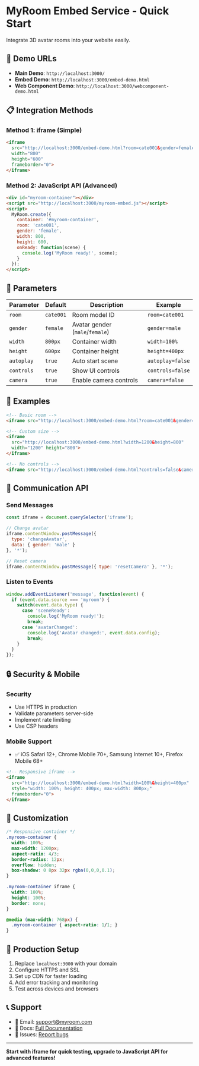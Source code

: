 # MyRoom Embed Service - Quick Start

Integrate 3D avatar rooms into your website easily.

## 🚀 Demo URLs

- **Main Demo**: `http://localhost:3000/`
- **Embed Demo**: `http://localhost:3000/embed-demo.html`
- **Web Component Demo**: `http://localhost:3000/webcomponent-demo.html`

## 📋 Integration Methods

### Method 1: iframe (Simple)

```html
<iframe 
  src="http://localhost:3000/embed-demo.html?room=cate001&gender=female&width=800&height=600" 
  width="800" 
  height="600" 
  frameborder="0">
</iframe>
```

### Method 2: JavaScript API (Advanced)

```html
<div id="myroom-container"></div>
<script src="http://localhost:3000/myroom-embed.js"></script>
<script>
  MyRoom.create({
    container: '#myroom-container',
    room: 'cate001',
    gender: 'female',
    width: 800,
    height: 600,
    onReady: function(scene) {
      console.log('MyRoom ready!', scene);
    }
  });
</script>
```

## 🔧 Parameters

| Parameter | Default | Description | Example |
|-----------|---------|-------------|----------|
| `room` | `cate001` | Room model ID | `room=cate001` |
| `gender` | `female` | Avatar gender (`male`/`female`) | `gender=male` |
| `width` | `800px` | Container width | `width=100%` |
| `height` | `600px` | Container height | `height=400px` |
| `autoplay` | `true` | Auto start scene | `autoplay=false` |
| `controls` | `true` | Show UI controls | `controls=false` |
| `camera` | `true` | Enable camera controls | `camera=false` |

## 📝 Examples

```html
<!-- Basic room -->
<iframe src="http://localhost:3000/embed-demo.html?room=cate001&gender=female"></iframe>

<!-- Custom size -->
<iframe 
  src="http://localhost:3000/embed-demo.html?width=1200&height=800" 
  width="1200" height="800">
</iframe>

<!-- No controls -->
<iframe src="http://localhost:3000/embed-demo.html?controls=false&camera=false"></iframe>
```

## 🔗 Communication API

### Send Messages

```javascript
const iframe = document.querySelector('iframe');

// Change avatar
iframe.contentWindow.postMessage({
  type: 'changeAvatar',
  data: { gender: 'male' }
}, '*');

// Reset camera
iframe.contentWindow.postMessage({ type: 'resetCamera' }, '*');
```

### Listen to Events

```javascript
window.addEventListener('message', function(event) {
  if (event.data.source === 'myroom') {
    switch(event.data.type) {
      case 'sceneReady':
        console.log('MyRoom ready!');
        break;
      case 'avatarChanged':
        console.log('Avatar changed:', event.data.config);
        break;
    }
  }
});
```

## 🔒 Security & Mobile

### Security
- Use HTTPS in production
- Validate parameters server-side
- Implement rate limiting
- Use CSP headers

### Mobile Support
- ✅ iOS Safari 12+, Chrome Mobile 70+, Samsung Internet 10+, Firefox Mobile 68+

```html
<!-- Responsive iframe -->
<iframe 
  src="http://localhost:3000/embed-demo.html?width=100%&height=400px" 
  style="width: 100%; height: 400px; max-width: 800px;"
  frameborder="0">
</iframe>
```

## 🎨 Customization

```css
/* Responsive container */
.myroom-container {
  width: 100%;
  max-width: 1200px;
  aspect-ratio: 4/3;
  border-radius: 12px;
  overflow: hidden;
  box-shadow: 0 8px 32px rgba(0,0,0,0.1);
}

.myroom-container iframe {
  width: 100%;
  height: 100%;
  border: none;
}

@media (max-width: 768px) {
  .myroom-container { aspect-ratio: 1/1; }
}
```

## 🚀 Production Setup

1. Replace `localhost:3000` with your domain
2. Configure HTTPS and SSL
3. Set up CDN for faster loading
4. Add error tracking and monitoring
5. Test across devices and browsers

## 📞 Support

- 📧 Email: support@myroom.com
- 📖 Docs: [Full Documentation](https://docs.myroom.com)
- 🐛 Issues: [Report bugs](https://github.com/myroom/issues)

---
**Start with iframe for quick testing, upgrade to JavaScript API for advanced features!**